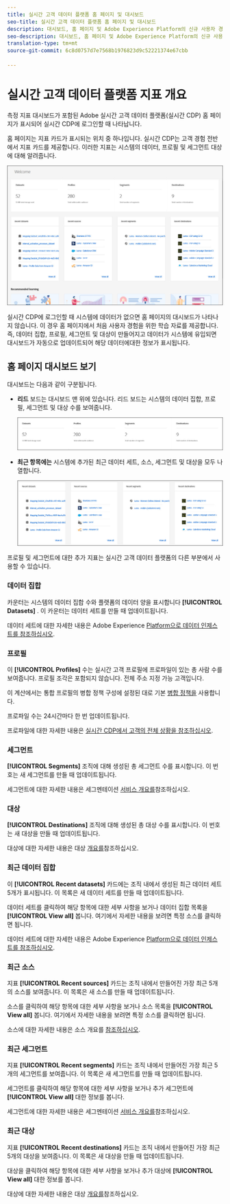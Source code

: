 ```yaml
---
title: 실시간 고객 데이터 플랫폼 홈 페이지 및 대시보드
seo-title: 실시간 고객 데이터 플랫폼 홈 페이지 및 대시보드
description: 대시보드, 홈 페이지 및 Adobe Experience Platform의 신규 사용자 경험
seo-description: 대시보드, 홈 페이지 및 Adobe Experience Platform의 신규 사용자 경험
translation-type: tm+mt
source-git-commit: 6c8d0757d7e7568b1976823d9c52221374e67cbb

---
```



# 실시간 고객 데이터 플랫폼 지표 개요

측정 지표 대시보드가 포함된 Adobe 실시간 고객 데이터 플랫폼(실시간 CDP) 홈 페이지가 표시되어 실시간 CDP에 로그인할 때 나타납니다.

홈 페이지는 지표 카드가 표시되는 위치 중 하나입니다. 실시간 CDP는 고객 경험 전반에서 지표 카드를 제공합니다. 이러한 지표는 시스템의 데이터, 프로필 및 세그먼트 대상에 대해 알려줍니다.

![이미지](assets/home2.jpg)

실시간 CDP에 로그인할 때 시스템에 데이터가 없으면 홈 페이지의 대시보드가 나타나지 않습니다. 이 경우 홈 페이지에서 처음 사용자 경험을 위한 학습 자료를 제공합니다. 즉, <!--sources-->데이터 집합, 프로필, 세그먼트 및 대상이 만들어지고 데이터가 시스템에 유입되면 대시보드가 자동으로 업데이트되어 해당 데이터에<!-- in metric cards-->대한 정보가 표시됩니다.

## 홈 페이지 대시보드 보기

<!--The dashboard shows information in several areas. Each category of information displays for the time range shown beneath the data.-->

대시보드는 다음과 같이 구분됩니다<!-- two areas.-->.

* **리드** 보드는 대시보드 맨 위에 있습니다. 리드 보드는 시스템의 데이터 집합, 프로필, 세그먼트 및 대상 수를 보여줍니다.

   ![이미지](assets/home-leaderboard2.jpg)

<!-- * **Metric cards** display beneath the leaderboard. Metric cards show additional information, such as percentages or trends. Metric cards appear as data is collected.
    ![image](assets/home-metrics.jpg)
Some information is shown in different ways on both the leaderboard and metric cards. -->
* **최근 항목에는** 시스템에 추가된 최근 데이터 세트, 소스, 세그먼트 및 대상을 모두 나열합니다.

   ![이미지](assets/home-recent.jpg)

프로필 및 세그먼트에 대한 추가 지표는 실시간 고객 데이터 플랫폼의 다른 부분에서 사용할 수 있습니다.

### 데이터 집합

카운터는 시스템의 데이터 집합 수와 플랫폼의 데이터 양을 표시합니다 **[!UICONTROL Datasets]** . 이 카운터는 데이터 세트를 만들 때 업데이트됩니다.

데이터 세트에 대한 자세한 내용은 Adobe Experience [Platform으로 데이터 인제스트를 참조하십시오](https://www.adobe.io/apis/experienceplatform/home/tutorials/alltutorials.html#!api-specification/markdown/narrative/tutorials/data_ingestion_tutorial/data_ingestion_tutorial.md).

### 프로필

이 **[!UICONTROL Profiles]** 수는 실시간 고객 프로필에 프로파일이 있는 총 사람 수를 보여줍니다. 프로필 조각은 포함되지 않습니다. 전체 주소 지정 가능 고객입니다.

이 계산에서는 통합 프로필의 병합 정책 구성에 설정된 대로 기본 [병합 정책을](profile/merge-policies.md) 사용합니다.

프로파일 수는 24시간마다 한 번 업데이트됩니다.

프로파일에 대한 자세한 내용은 [실시간 CDP에서 고객의 전체 상황을 참조하십시오](profile/profile-overview.md).

### 세그먼트

**[!UICONTROL Segments]** 조직에 대해 생성된 총 세그먼트 수를 표시합니다. 이 번호는 새 세그먼트를 만들 때 업데이트됩니다.

세그먼트에 대한 자세한 내용은 세그멘테이션 [서비스 개요를](https://www.adobe.io/apis/experienceplatform/home/profile-identity-segmentation/profile-identity-segmentation-services.html#!api-specification/markdown/narrative/technical_overview/segmentation/segmentation-overview.md)참조하십시오.

### 대상

**[!UICONTROL Destinations]** 조직에 대해 생성된 총 대상 수를 표시합니다. 이 번호는 새 대상을 만들 때 업데이트됩니다.

대상에 대한 자세한 내용은 대상 [개요를](destinations/destinations-overview.md)참조하십시오.

<!-- ### Successful profile records

In the leaderboard **[!UICONTROL Successful profile records]** shows the total number of records that have been successfully processed into the profile.

There is also a metric card that shows the percentage of successful records. Click **[!UICONTROL View datasets]** to see more details about the profile records. Hover over the colored area of the graph to see additional details:

![image](assets/home-profilerecords-details.PNG)

The number of successful profile records is updated hourly. 

For more information about profiles, see [A unified view of your customer in Real-time CDP](profile/profile-overview.md).

### Total profile records

The **[!UICONTROL Total profile records]** metric card shows the total number of data records enabled to feed into the profiles, and the percentage that are successful, updated once per day. This does not include all data in the data lake, because some data might not be enabled to feed into the profiles.

 Hover over the colored area of the graph to see additional details about the successful profiles:

![image](assets/home-profile-details.PNG)

Click **[!UICONTROL View profiles]** to see more details about the profile records.

For more information about profiles, see [A unified view of your customer in Real-time CDP](profile/profile-overview.md).

For more information about viewing a specific profile, see [Profile viewer](profile/profile-viewer.md).

### Failed profile records

In the leaderboard, **[!UICONTROL Failed profile records]** counts the number of records that failed to process into the profile.

The **[!UICONTROL Failed profile records]** metric card shows this count, and includes a graphical representation that helps you see how failures have trended during the time shown below the graphic. This chart is updated hourly. Click **[!UICONTROL View datasets]** to see more details about the profile records.

The number of failed profile records is updated hourly. -->

### 최근 데이터 집합

이 **[!UICONTROL Recent datasets]** 카드에는 조직 내에서 생성된 최근 데이터 세트 5개가 표시됩니다. 이 목록은 새 데이터 세트를 만들 때 업데이트됩니다.

데이터 세트를 클릭하여 해당 항목에 대한 세부 사항을 보거나 데이터 집합 목록을 **[!UICONTROL View all]** 봅니다. 여기에서 자세한 내용을 보려면 특정 소스를 클릭하면 됩니다.

데이터 세트에 대한 자세한 내용은 Adobe Experience [Platform으로 데이터 인제스트를 참조하십시오](https://www.adobe.io/apis/experienceplatform/home/tutorials/alltutorials.html#!api-specification/markdown/narrative/tutorials/data_ingestion_tutorial/data_ingestion_tutorial.md).

### 최근 소스

지표 **[!UICONTROL Recent sources]** 카드는 조직 내에서 만들어진 가장 최근 5개의 소스를 보여줍니다. 이 목록은 새 소스를 만들 때 업데이트됩니다.

소스를 클릭하여 해당 항목에 대한 세부 사항을 보거나 소스 목록을 **[!UICONTROL View all]** 봅니다. 여기에서 자세한 내용을 보려면 특정 소스를 클릭하면 됩니다.

소스에 대한 자세한 내용은 소스 개요를 [참조하십시오](sources/sources-overview.md).

### 최근 세그먼트

지표 **[!UICONTROL Recent segments]** 카드는 조직 내에서 만들어진 가장 최근 5개의 세그먼트를 보여줍니다. 이 목록은 새 세그먼트를 만들 때 업데이트됩니다.

세그먼트를 클릭하여 해당 항목에 대한 세부 사항을 보거나 추가 세그먼트에 **[!UICONTROL View all]** 대한 정보를 봅니다.

세그먼트에 대한 자세한 내용은 세그멘테이션 [서비스 개요를](https://www.adobe.io/apis/experienceplatform/home/profile-identity-segmentation/profile-identity-segmentation-services.html#!api-specification/markdown/narrative/technical_overview/segmentation/segmentation-overview.md)참조하십시오.

### 최근 대상

지표 **[!UICONTROL Recent destinations]** 카드는 조직 내에서 만들어진 가장 최근 5개의 대상을 보여줍니다. 이 목록은 새 대상을 만들 때 업데이트됩니다.

대상을 클릭하여 해당 항목에 대한 세부 사항을 보거나 추가 대상에 **[!UICONTROL View all]** 대한 정보를 봅니다.

대상에 대한 자세한 내용은 대상 [개요를](destinations/destinations-overview.md)참조하십시오.
